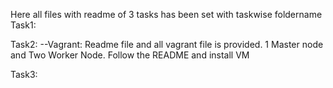 Here all files with readme of 3 tasks has been set with taskwise foldername
Task1:

Task2:
--Vagrant:
			Readme file and all vagrant file is provided.
			1 Master node and Two Worker Node.
			Follow the README and install VM

Task3: